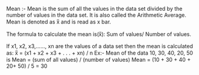 Mean :- 
Mean is the sum of all the values in the data set divided by the number of values in the data set. It is also called the Arithmetic Average. Mean is denoted as x̅ and is read as x bar.

The formula to calculate the mean is(x̅): Sum of values/ Number of values. 

If x1, x2, x3,……, xn are the values of a data set then the mean is calculated as:
x̅ =  (x1 + x2 + x3 + . . . + xn) / n
Ex:- Mean of the data 10, 30, 40, 20, 50 is
Mean = (sum of all values) / (number of values)
Mean = (10 + 30 + 40 + 20+ 50) / 5 = 30




